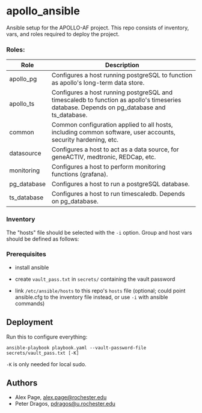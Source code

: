 # apollo_ansible

Ansible setup for the APOLLO-AF project. This repo consists of inventory, vars, and roles required to deploy the project.

### Roles:

| Role        | Description                                                                                                                               |
|-------------|-------------------------------------------------------------------------------------------------------------------------------------------|
| apollo_pg   | Configures a host running postgreSQL to function as apollo's long-term data store.                                                        |
| apollo_ts   | Configures a host running postgreSQL and timescaledb to function as apollo's timeseries database. Depends on pg_database and ts_database. |
| common      | Common configuration applied to all hosts, including common software, user accounts, security hardening, etc.                             |
| datasource  | Configures a host to act as a data source, for geneACTIV, medtronic, REDCap, etc.                                                         |
| monitoring  | Configures a host to perform monitoring functions (grafana).                                                                              |
| pg_database | Configures a host to run a postgreSQL database.                                                                                           |
| ts_database | Configures a host to run timescaledb. Depends on pg_database.                                                                                                     |

### Inventory

The "hosts" file should be selected with the `-i` option. Group and host vars should be defined as follows:


### Prerequisites

* install ansible

* create `vault_pass.txt` in `secrets/` containing the vault password

* link `/etc/ansible/hosts` to this repo's `hosts` file (optional; could point ansible.cfg to the inventory file instead, or use `-i` with ansible commands)

## Deployment

Run this to configure everything:

    ansible-playbook playbook.yaml --vault-password-file secrets/vault_pass.txt [-K]

`-K` is only needed for local sudo.

## Authors

* Alex Page, <alex.page@rochester.edu>
* Peter Dragos, <pdragos@u.rochester.edu>
